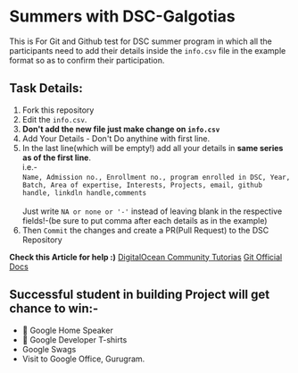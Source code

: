 # Summers with DSC-Galgotias 
This is For Git and Github test for DSC summer program in which all the participants need to add their details inside the `info.csv` file in the example format so as to confirm their participation.

## Task Details:
<ol>
  <li>Fork this repository</li>
  <li>Edit the <code>info.csv</code>.</li>
  <li><b>Don't add the new file just make change on <code>info.csv</code></b></li> 
  <li>Add Your Details - Don't Do anythine with first line.</li>
 <li>In the last line(which will be empty!) add all your details in <b>same series as of the first line</b>.
   <br />
   i.e.-
   <br /><code>Name, Admission no., Enrollment no., program enrolled in DSC, Year, Batch, Area of expertise, Interests, Projects, email, github handle, linkdln handle,comments</code>
   <br /> <br />
   Just write <code>NA or none or '-'</code> instead of leaving blank in the respective fields!-(be sure to put comma after each details as in the example)</li>
  <li>Then <code>Commit</code> the changes and create a PR(Pull Request) to the DSC Repository</li>
</ol>

<b>Check this Article for help :)</b> [DigitalOcean Community Tutorias](https://www.digitalocean.com/community/tutorials/how-to-create-a-pull-request-on-github)
[Git Official Docs](https://git-scm.com/doc)
## Successful student in building Project will get chance to win:-
* 🥇 Google Home Speaker
* 🥇 Google Developer T-shirts
*   Google Swags
*   Visit to Google Office, Gurugram.
